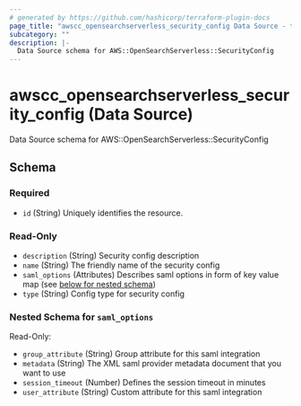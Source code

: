 ```yaml
---
# generated by https://github.com/hashicorp/terraform-plugin-docs
page_title: "awscc_opensearchserverless_security_config Data Source - terraform-provider-awscc"
subcategory: ""
description: |-
  Data Source schema for AWS::OpenSearchServerless::SecurityConfig
---
```


# awscc_opensearchserverless_security_config (Data Source)

Data Source schema for AWS::OpenSearchServerless::SecurityConfig



<!-- schema generated by tfplugindocs -->
## Schema

### Required

- `id` (String) Uniquely identifies the resource.

### Read-Only

- `description` (String) Security config description
- `name` (String) The friendly name of the security config
- `saml_options` (Attributes) Describes saml options in form of key value map (see [below for nested schema](#nestedatt--saml_options))
- `type` (String) Config type for security config

<a id="nestedatt--saml_options"></a>
### Nested Schema for `saml_options`

Read-Only:

- `group_attribute` (String) Group attribute for this saml integration
- `metadata` (String) The XML saml provider metadata document that you want to use
- `session_timeout` (Number) Defines the session timeout in minutes
- `user_attribute` (String) Custom attribute for this saml integration



